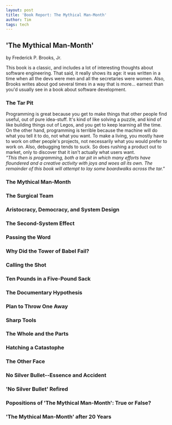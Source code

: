 ```yaml
---
layout: post
title: 'Book Report: The Mythical Man-Month'
author: Tim
tags: tech
---
```


## 'The Mythical Man-Month'  
by Frederick P. Brooks, Jr.

This book is a classic, and includes a lot of interesting thoughts about software engineering. That said, it really shows its age: it was written in a time when all the devs were men and all the secretaries were women. Also, Brooks writes about god several times in a way that is more... earnest than you'd usually see in a book about software development.

### The Tar Pit  
Programming is great because you get to make things that other people find useful, out of pure idea-stuff. It's kind of like solving a puzzle, and kind of like building things out of Legos, and you get to keep learning all the time.  
On the other hand, programming is terrible because the machine will do what you tell it to do, not what you want. To make a living, you mostly have to work on other people's projects, not necessarily what you would prefer to work on. Also, debugging tends to suck. So does rushing a product out to market, only to discover that it isn't actually what users want.  
*"This then is programming, both a tar pit in which many efforts have floundered and a creative activity with joys and woes all its own. The remainder of this book will attempt to lay some boardwalks across the tar."*  

### The Mythical Man-Month  

### The Surgical Team  
### Aristocracy, Democracy, and System Design  
### The Second-System Effect  
### Passing the Word  
### Why Did the Tower of Babel Fail?  
### Calling the Shot  
### Ten Pounds in a Five-Pound Sack  
### The Documentary Hypothesis  
### Plan to Throw One Away  
### Sharp Tools  
### The Whole and the Parts  
### Hatching a Catastophe  
### The Other Face  
### No Silver Bullet--Essence and Accident  
### 'No Silver Bullet' Refired  
### Popositions of 'The Mythical Man-Month': True or False?  
### 'The Mythical Man-Month' after 20 Years  